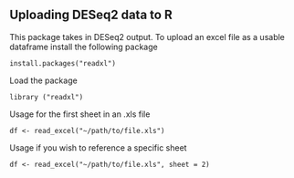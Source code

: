 ## Uploading DESeq2 data to R

This package takes in DESeq2 output. To upload an excel file as a usable dataframe install the following package

	install.packages("readxl")

Load the package

	library ("readxl")

Usage for the first sheet in an .xls file

	df <- read_excel("~/path/to/file.xls")
  
Usage if you wish to reference a specific sheet

	df <- read_excel("~/path/to/file.xls", sheet = 2)
  
